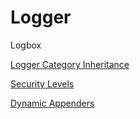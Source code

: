 # Logger

Logbox

[Logger Category Inheritance](https://logbox.ortusbooks.com/content/how_does_logbox_work/logger_category_inheritance.html)

[Security Levels](./)

[Dynamic Appenders](https://logbox.ortusbooks.com/content/how_does_logbox_work/dynamic_appenders.html)

